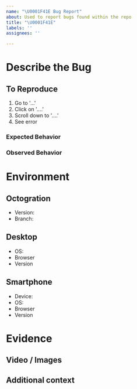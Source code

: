 ```yaml
---
name: "\U0001F41E Bug Report"
about: Used to report bugs found within the repo
title: "\U0001F41E"
labels: ''
assignees: ''

---
```


# Describe the Bug <!-- A clear and concise description of what the bug is -->


## To Reproduce
1. Go to '...'
2. Click on '....'
3. Scroll down to '....'
4. See error

### Expected Behavior <!-- A clear and concise description of what you expected to happen -->


### Observed Behavior <!-- What happens instead of the expected? -->


# Environment

## Octogration <!-- See `package-lock.json` -->
 - Version: <!-- Of the package -->
 - Branch: <!-- Git -->

## Desktop <!-- Delete this section if unapplicable -->
 - OS: <!-- [e.g. iOS] -->
 - Browser <!-- [e.g. chrome, safari] -->
 - Version <!-- [e.g. 22] -->

## Smartphone <!-- Delete this section if unapplicable -->
 - Device: <!-- [e.g. iPhone6] -->
 - OS: <!-- [e.g. iOS8.1] -->
 - Browser <!-- [e.g. stock browser, safari] -->
 - Version <!-- [e.g. 22] -->

# Evidence

## Video / Images <!-- If possible, add screenshots / screencasts -->


## Additional context <!-- Add any other context about the problem here -->
